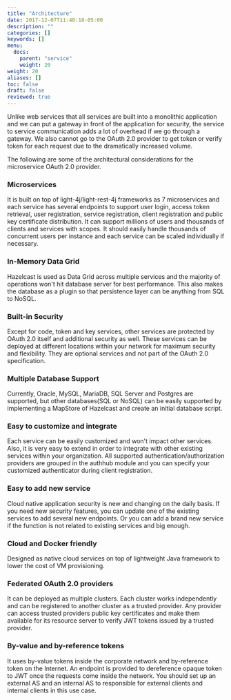 ```yaml
---
title: "Architecture"
date: 2017-12-07T11:40:18-05:00
description: ""
categories: []
keywords: []
menu:
  docs:
    parent: "service"
    weight: 20
weight: 20
aliases: []
toc: false
draft: false
reviewed: true
---
```



Unlike web services that all services are built into a monolithic application and we can put a gateway in front of the application for security, the service to service communication adds a lot of overhead if we go through a gateway. We also cannot go to the OAuth 2.0 provider to get token or verify token for each request due to the dramatically increased volume.

The following are some of the architectural considerations for the microservice OAuth 2.0 provider. 
 

### Microservices

It is built on top of light-4j/light-rest-4j frameworks as 7 microservices and each service has several endpoints to support user login, access token retrieval, user registration, service registration, client registration and public key certificate distribution. It can support millions of users and thousands of clients and services with scopes. It should easily handle thousands of concurrent users per instance and each service can be scaled individually if necessary.

### In-Memory Data Grid

Hazelcast is used as Data Grid across multiple services and the majority of operations won't hit database server for best performance. This also makes the database as a plugin so that persistence layer can be anything from SQL to NoSQL.


### Built-in Security

Except for code, token and key services, other services are protected by OAuth 2.0 itself and additional security as well. These services can be deployed at different locations within your network for maximum security and flexibility. They are optional services and not part of the OAuth 2.0 specification. 

### Multiple Database Support

Currently, Oracle, MySQL, MariaDB, SQL Server and Postgres are supported, but other databases(SQL or NoSQL) can be easily supported by implementing a MapStore of Hazelcast and create an initial database script. 

### Easy to customize and integrate

Each service can be easily customized and won't impact other services. Also, it is very easy to extend in order to integrate with other existing services within your organization. All supported authentication/authorization providers are grouped in the authhub module and you can specify your customized authenticator during client registration. 

### Easy to add new service

Cloud native application security is new and changing on the daily basis. If you need new security features, you can update one of the existing services to add several new endpoints. Or you can add a brand new service if the function is not related to existing services and big enough.

### Cloud and Docker friendly

Designed as native cloud services on top of lightweight Java framework to lower the cost of VM provisioning.

### Federated OAuth 2.0 providers

It can be deployed as multiple clusters. Each cluster works independently and can be registered to another cluster as a trusted provider. Any provider can access trusted providers public key certificates and make them available for its resource server to verify JWT tokens issued by a trusted provider. 

### By-value and by-reference tokens

It uses by-value tokens inside the corporate network and by-reference token on the Internet. An endpoint is provided to dereference opaque token to JWT once the requests come inside the network. You should set up an external AS and an internal AS to responsible for external clients and internal clients in this use case. 